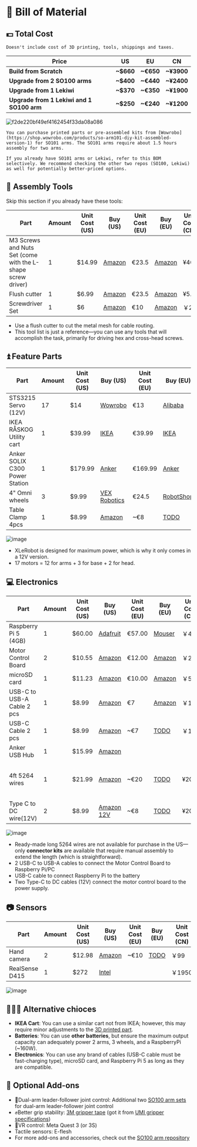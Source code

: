 # 🛒 **Bill of Material**

## 💵 Total Cost 

```{note}
Doesn't include cost of 3D printing, tools, shippings and taxes.
```

| Price | US | EU | CN |
| --- | --- | --- | --- |
| **Build from Scratch** | **~$660** | **~€650** | **~¥3900** |
| **Upgrade from 2 SO100 arms** | **~$400** | **~€440** | **~¥2400** |
| **Upgrade from 1 Lekiwi** | **~$370** | **~€350** | **~¥1900** |
| **Upgrade from 1 Lekiwi and 1 SO100 arm** | **~$250** | **~€240** | **~¥1200** |

![f2de220bf49ef4162454f33da08a086](https://github.com/user-attachments/assets/7f9d0835-b32e-46ce-947a-dc884d85b113)


```{tip}
You can purchase printed parts or pre-assembled kits from [Wowrobo](https://shop.wowrobo.com/products/so-arm101-diy-kit-assembled-version-1) for SO101 arms. The SO101 arms require about 1.5 hours assembly for two arms.
```

```{note}
If you already have SO101 arms or Lekiwi, refer to this BOM selectively. We recommend checking the other two repos (SO100, Lekiwi) as well for potentially better-priced options.
```

## 🔨 Assembly Tools 

Skip this section if you already have these tools:

| Part | Amount | Unit Cost (US) | Buy (US) | Unit Cost (EU) | Buy (EU) | Unit Cost (CN) | Buy (CN) |
| --- | --- | --- | --- | --- | --- | --- | --- |
| M3 Screws and Nuts Set (come with the L-shape screw driver) | 1 | $14.99 | [Amazon](https://a.co/d/4NfBpNS) | €23.5 | [Amazon](https://www.amazon.fr/Cylindrique-Inoxydable-M2-Socket-Assortiment/dp/B09Y8WYFWD/) | ¥40 | [Taobao](https://item.taobao.com/item.htm?abbucket=14&detail_redpacket_pop=true&id=614760389801&ltk2=1745773029845cww4kdo78gamgx9c4hl35&ns=1&priceTId=2100c82517457730113487286e0bc2&query=m3%E5%86%85%E5%85%AD%E8%A7%92%E8%9E%BA%E4%B8%9D%E5%A5%97%E8%A3%85&skuId=4501144438660&spm=a21n57.1.hoverItem.20&utparam=%7B%22aplus_abtest%22%3A%2256d17236f81617358b208d1cf05155cf%22%7D&xxc=taobaoSearch) |
| Flush cutter | 1 | $6.99 | [Amazon](https://a.co/d/61KlrZp) | €23.5 | [Amazon](https://www.amazon.fr/Cylindrique-Inoxydable-M2-Socket-Assortiment/dp/B09Y8WYFWD/) | ¥5.8 | [Taobao](https://item.taobao.com/item.htm?abbucket=14&detail_redpacket_pop=true&id=706039364576&ltk2=1745773187187erh7ued4gqcyyk5573rir&ns=1&priceTId=2100c82517457731790992641e0bc2&query=%E5%89%AA%E7%BA%BF%E9%92%B3&skuId=4964064736437&spm=a21n57.1.hoverItem.5&utparam=%7B%22aplus_abtest%22%3A%22474017eea48950332239eaf78d326730%22%7D&xxc=taobaoSearch) |
| Screwdriver Set | 1 | $6 | [Amazon](https://www.amazon.com/Precision-Phillips-Screwdriver-Electronics-Computer/dp/B0DB227RTH) | €10 | [Amazon](https://www.amazon.fr/dp/B08ZXVMVYD/) | ￥20 | [Taobao](https://e.tb.cn/h.6ReL0wwgtPuSmNV?tk=3rLDV10AVtr) |
- Use a flush cutter to cut the metal mesh for cable routing.
- This tool list is just a reference—you can use any tools that will accomplish the task, primarily for driving hex and cross-head screws.

## ⏫ Feature Parts

| Part | Amount | Unit Cost (US) | Buy (US) | Unit Cost (EU) | Buy (EU) | Unit Cost (CN) | Buy (CN) |
| --- | --- | --- | --- | --- | --- | --- | --- |
| STS3215 Servo (12V) | 17 | $14 | [Wowrobo](https://shop.wowrobo.com/products/feetech-sts3215-servo-12v-30kg-high-torque-servo-for-so-arm100) | €13 | [Alibaba](https://www.alibaba.com/product-detail/6PCS-7-4V-STS3215-Servos-for_1600523509006.html) | ￥108 | [TaoBao](https://item.taobao.com/item.htm?id=712179366565&skuId=5268252241438) |
| IKEA RÅSKOG Utility cart | 1 | $39.99 | [IKEA](https://www.ikea.com/us/en/p/raskog-utility-cart-black-40582181/#content) | €39.99 | [IKEA](https://www.ikea.com/nl/en/p/raskog-trolley-white-30586783/) | ￥249 | [IKEA](https://www.ikea.cn/cn/zh/p/raskog-la-si-ke-shou-tui-che-bai-se-70376721/) |
| Anker SOLIX C300 Power Station | 1 | $179.99 | [Anker](https://www.ankersolix.com/products/c300-dc?variant=49702163972426&ref=naviMenu_pps) | €169.99 | [Anker](https://www.anker.com/eu-en/products/a17260z1?variant=44598991323326&ref=naviMenu_pps) | ￥899 | [Taobao](https://e.tb.cn/h.6PQRiymMOteAgrb?tk=m6L3V3frrfp) |
| 4" Omni wheels | 3 | $9.99 | [VEX Robotics](https://www.vexrobotics.com/omni-wheels.html?srsltid=AfmBOorWdWT-FIiWSAbicYWSxqYr-d5X3CJSGxMkO33WO0thwlTn4DQu) | €24.5 | [RobotShop](https://eu.robotshop.com/products/100mm-omnidirectional-wheel-brass-bearing-rollers) | ￥135 | [PDD](https://mobile.yangkeduo.com/goods.html?ps=kKWPC7xuzw) |
| Table Clamp 4pcs | 1 | $8.99 | [Amazon](https://www.amazon.com/TAODAN-Trigger-Ratchet-Woodworking-Processes/dp/B0DJNXF8WH?rps=1&sr=1-18) | ~€8 | [TODO](https://www.notion.so/Bill-of-Material-21abb280f59380f48e49e5c51df2b37f?pvs=21) | ￥9.2 | [TaoBao](https://detail.tmall.com/item.htm?id=801399113134&skuId=5633627126649) |

![image](https://github.com/user-attachments/assets/ee012d47-f2a9-495c-a156-01bf92b2e63b)

- XLeRobot is designed for maximum power, which is why it only comes in a 12V version.
- 17 motors = 12 for arms + 3 for base + 2 for head.

## 💻 Electronics

| Part | Amount | Unit Cost (US) | Buy (US) | Unit Cost (EU) | Buy (EU) | Unit Cost (CN) | Buy (CN) |
| --- | --- | --- | --- | --- | --- | --- | --- |
| Raspberry Pi 5 (4GB) | 1 | $60.00 | [Adafruit](https://www.adafruit.com/product/5812) | €57.00 | [Mouser](https://eu.mouser.com/ProductDetail/Raspberry-Pi/SC1111?qs=HoCaDK9Nz5fnLhlMNnKTiQ%3D%3D) | ￥410 | [Taobao](https://e.tb.cn/h.64IIvlisvAL15g8?tk=fdOVexkHECW) |
| Motor Control Board | 2 | $10.55 | [Amazon](https://www.amazon.com/Waveshare-Integrates-Control-Circuit-Supports/dp/B0CTMM4LWK/) | €12.00 | [Amazon](https://www.amazon.fr/Waveshare-Integrates-Control-Applicable-Integrate/dp/B0CJ6TP3TP) | ￥24 | [Taobao](https://e.tb.cn/h.64DOUpLpB5crVdH?tk=BSaTex9UHWj) |
| microSD card | 1 | $11.23 | [Amazon](https://www.amazon.com/SanDisk-Extreme-microSDXC-Memory-Adapter/dp/B09X7C7LL1/) | €10.00 | [Amazon](https://www.amazon.fr/Lexar-Carte-Micro-adaptateur-Smartphone/dp/B08XZ2KS1F) | ￥58 | [Taobao](https://e.tb.cn/h.64DMZzLz5h26s12?tk=eImPex96lCQ) |
| USB-C to USB-A Cable 2 pcs | 1 | $8.99 | [Amazon](https://a.co/d/0mWsmhG) | €7 | [Amazon](https://www.amazon.fr/dp/B07BNF842T/) | ￥17 | [Taobao](https://e.tb.cn/h.64HOv24RLmYC4Yh?tk=AXpgexkDFd4) |
| USB-C Cable 2 pcs | 1 | $8.99 | [Amazon](https://a.co/d/f8hm4E2) | ~€7 | [TODO](https://www.notion.so/Bill-of-Material-21abb280f59380f48e49e5c51df2b37f?pvs=21) | ￥17 | [Taobao](https://detail.tmall.com/item.htm?abbucket=14&detail_redpacket_pop=true&id=562374737204&ltk2=1745778907089uemkvoxey50xt270pvkfcq&ns=1&priceTId=2100c80417457788995147926e0bd5&query=usbc%E6%95%B0%E6%8D%AE%E7%BA%BF&skuId=5239339491575&spm=a21n57.1.hoverItem.4&utparam=%7B%22aplus_abtest%22%3A%2250461336def889c0b534e9603672d7f7%22%7D&xxc=taobaoSearch) |
| Anker USB Hub | 1 | $15.99 | [Amazon](https://a.co/d/6tJW8lN) |  |  |  |  |
| 4ft 5264 wires | 1 | $21.99 | [Amazon](https://www.amazon.com/dp/B0D2W47V8V) | ~€20 | [TODO](https://www.notion.so/Bill-of-Material-21abb280f59380f48e49e5c51df2b37f?pvs=21) | ¥20 | [Taobao](https://e.tb.cn/h.6ZvsvUU7wlxTIqu?tk=mz7PeJUloea) 3P-1000mm and 5264 connector |
| Type C to DC wire(12V) | 2 | $8.99 | [Amazon 12V](https://www.amazon.com/dp/B0CDBWHXDZ) | ~€8 | [TODO](https://www.notion.so/Bill-of-Material-21abb280f59380f48e49e5c51df2b37f?pvs=21) | ¥20 | [Taobao 12V](https://e.tb.cn/h.6ZvuOW01EmvvHq1?tk=nzvFeJUnyuB) |

![image](https://github.com/user-attachments/assets/0a8afb77-30b7-4d5c-a981-9b255269f9ec)


- Ready-made long 5264 wires are not available for purchase in the US—only **connector kits** are available that require manual assembly to extend the length (which is straightforward).
- 2 USB-C to USB-A cables to connect the Motor Control Board to Raspberry Pi/PC
- USB-C cable to connect Raspberry Pi to the battery
- Two Type-C to DC cables (12V) connect the motor control board to the power supply.

## 📷 Sensors 

| Part | Amount | Unit Cost (US) | Buy (US) | Unit Cost (EU) | Buy (EU) | Unit Cost (CN) | Buy (CN) |
| --- | --- | --- | --- | --- | --- | --- | --- |
| Hand camera | 2 | $12.98 | [Amazon](https://a.co/d/fXX2odP) | ~€10 | [TODO](https://www.notion.so/Bill-of-Material-21abb280f59380f48e49e5c51df2b37f?pvs=21) | ￥99 | [Taobao](https://item.taobao.com/item.htm?ft=t&id=860171734711) |
| RealSense D415 | 1 | $272 | [Intel](https://store.intelrealsense.com/buy-intel-realsense-depth-camera-d415.html) |  |  | ￥1950 |[Taobao](https://e.tb.cn/h.hTHju7zCMDMR84q?tk=z0WU4aXOKey)  |

![image](https://github.com/user-attachments/assets/0f5a10ce-d0e9-4e53-b457-27a9ba057cbf)

## 🧑‍🤝‍🧑 Alternative chioces 

- **IKEA Cart**: You can use a similar cart not from IKEA; however, this may require minor adjustments to the [3D printed part](https://www.notion.so/vectorwang/3D_Models/3D_models_for_printing/XLeRobot_special/base_connector.stl).
- **Batteries**: You can use **other batteries**, but ensure the maximum output capacity can adequately power 2 arms, 3 wheels, and a RaspberryPi (~160W).
- **Electronics**: You can use any brand of cables (USB-C cable must be fast-charging type), microSD card, and Raspberry Pi 5 as long as they are compatible.

## 🧩 Optional Add-ons 

- 🙌Dual-arm leader-follower joint control: Additional two [SO100 arm sets](https://github.com/TheRobotStudio/SO-ARM100/tree/main) for dual-arm leader-follower joint control
- ✊Better grip stability: [3M gripper tape](https://www.amazon.com/gp/product/B0093CQPW8/ref=ppx_yo_dt_b_search_asin_title?ie=UTF8&psc=1) (got it from [UMI gripper specifications](https://docs.google.com/document/d/1TPYwV9sNVPAi0ZlAupDMkXZ4CA1hsZx7YDMSmcEy6EU/edit?tab=t.0#heading=h.5k5vwx2iqjqg))
- 👀VR control: Meta Quest 3 (or 3S)
- Tactile sensors: E-flesh
- For more add-ons and accessories, check out the [SO100 arm repository](https://github.com/TheRobotStudio/SO-ARM100/tree/main?tab=readme-ov-file#optional-hardware)
